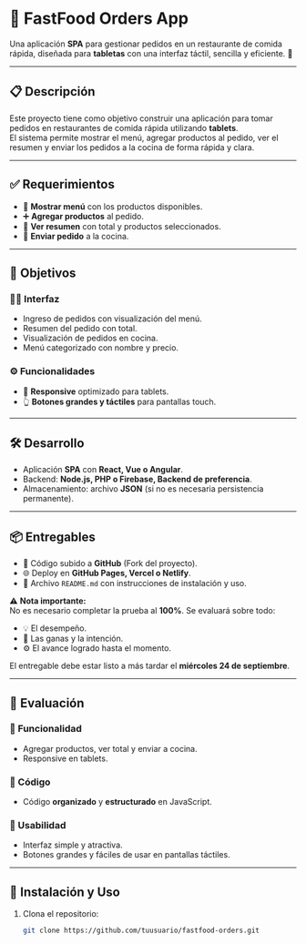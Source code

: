 # 🍔 FastFood Orders App

Una aplicación **SPA** para gestionar pedidos en un restaurante de comida rápida, diseñada para **tabletas** con una interfaz táctil, sencilla y eficiente. 🚀  

---

## 📋 Descripción

Este proyecto tiene como objetivo construir una aplicación para tomar pedidos en restaurantes de comida rápida utilizando **tablets**.  
El sistema permite mostrar el menú, agregar productos al pedido, ver el resumen y enviar los pedidos a la cocina de forma rápida y clara.  

---

## ✅ Requerimientos

- 📖 **Mostrar menú** con los productos disponibles.  
- ➕ **Agregar productos** al pedido.  
- 🧾 **Ver resumen** con total y productos seleccionados.  
- 🍳 **Enviar pedido** a la cocina.  

---

## 🎯 Objetivos

### 👨‍💻 Interfaz
- Ingreso de pedidos con visualización del menú.  
- Resumen del pedido con total.  
- Visualización de pedidos en cocina.  
- Menú categorizado con nombre y precio.  

### ⚙️ Funcionalidades
- 📱 **Responsive** optimizado para tablets.  
- 👆 **Botones grandes y táctiles** para pantallas touch.  

---

## 🛠️ Desarrollo

- Aplicación **SPA** con **React, Vue o Angular**.  
- Backend: **Node.js, PHP o Firebase, Backend de preferencia**.  
- Almacenamiento: archivo **JSON** (si no es necesaria persistencia permanente).  

---

## 📦 Entregables

- 📌 Código subido a **GitHub** (Fork del proyecto).  
- 🌐 Deploy en **GitHub Pages, Vercel o Netlify**.  
- 📝 Archivo `README.md` con instrucciones de instalación y uso.  

⚠️ **Nota importante:**  
No es necesario completar la prueba al **100%**. Se evaluará sobre todo:  
- 💡 El desempeño.  
- 🙌 Las ganas y la intención.  
- ⚙️ El avance logrado hasta el momento.  

El entregable debe estar listo a más tardar el **miércoles 24 de septiembre**.  

---

## 🧪 Evaluación

### 🔹 Funcionalidad
- Agregar productos, ver total y enviar a cocina.  
- Responsive en tablets.  

### 🔹 Código
- Código **organizado** y **estructurado** en JavaScript.  

### 🔹 Usabilidad
- Interfaz simple y atractiva.  
- Botones grandes y fáciles de usar en pantallas táctiles.  
---

## 🚀 Instalación y Uso

1. Clona el repositorio:  
   ```bash
   git clone https://github.com/tuusuario/fastfood-orders.git

